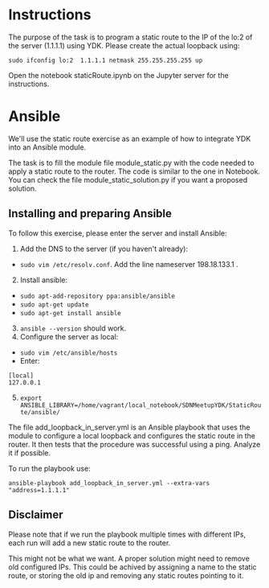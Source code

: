 # Instructions

The purpose of the task is to program a static route to the IP of the lo:2 of the server (1.1.1.1) using YDK. Please create the actual loopback using:

`sudo ifconfig lo:2  1.1.1.1 netmask 255.255.255.255 up`

Open the notebook staticRoute.ipynb on the Jupyter server for the instructions.

# Ansible

We'll use the static route exercise as an example of how to integrate YDK into an Ansible module. 

The task is to fill the module file module_static.py with the code needed to apply a static route to the router. The code is similar to the one in Notebook. You can check the file module_static_solution.py if you want a proposed solution.

## Installing and preparing Ansible
To follow this exercise, please enter the server and install Ansible:

1. Add the DNS to the server (if you haven't already):
  * `sudo vim /etc/resolv.conf`. Add the line nameserver 198.18.133.1 .
2. Install ansible:
  * `sudo apt-add-repository ppa:ansible/ansible`
  * `sudo apt-get update`
  * `sudo apt-get install ansible`
3. `ansible --version` should work.
4. Configure the server as local:
  * `sudo vim /etc/ansible/hosts`
  * Enter: 
```
[local]
127.0.0.1
```
5. `export ANSIBLE_LIBRARY=/home/vagrant/local_notebook/SDNMeetupYDK/StaticRoute/ansible/`

The file add_loopback_in_server.yml is an Ansible playbook that uses the module to configure a local loopback and configures the static route in the router. 
It then tests that the procedure was successful using a ping. Analyze it if possible.

To run the playbook use:

`ansible-playbook add_loopback_in_server.yml --extra-vars "address=1.1.1.1"`

## Disclaimer
Please note that if we run the playbook multiple times with different IPs, each run will add a new static route to the router.

This might not be what we want. A proper solution might need to remove old configured IPs. This could be achived by assigning a name to the static route, or storing the old ip and removing any static routes pointing to it. 

